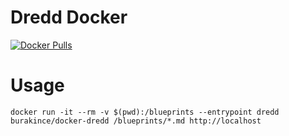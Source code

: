 # Dredd Docker

[![Docker Pulls](https://img.shields.io/docker/pulls/burakince/docker-dredd.svg)](https://hub.docker.com/r/burakince/docker-dredd/)

# Usage

```
docker run -it --rm -v $(pwd):/blueprints --entrypoint dredd burakince/docker-dredd /blueprints/*.md http://localhost
```
